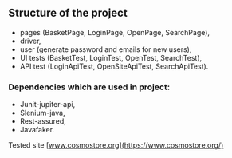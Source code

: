 ## Structure of the project

-   pages (BasketPage, LoginPage, OpenPage, SearchPage),
-   driver,
-   user (generate password and emails for new users),
-   UI tests (BasketTest, LoginTest, OpenTest, SearchTest),
-   API test (LoginApiTest, OpenSiteApiTest, SearchApiTest).

### Dependencies which are used in project:
- Junit-jupiter-api,
- Slenium-java,
- Rest-assured,           
- Javafaker.
           

Tested site [www.cosmostore.org](https://www.cosmostore.org/)
